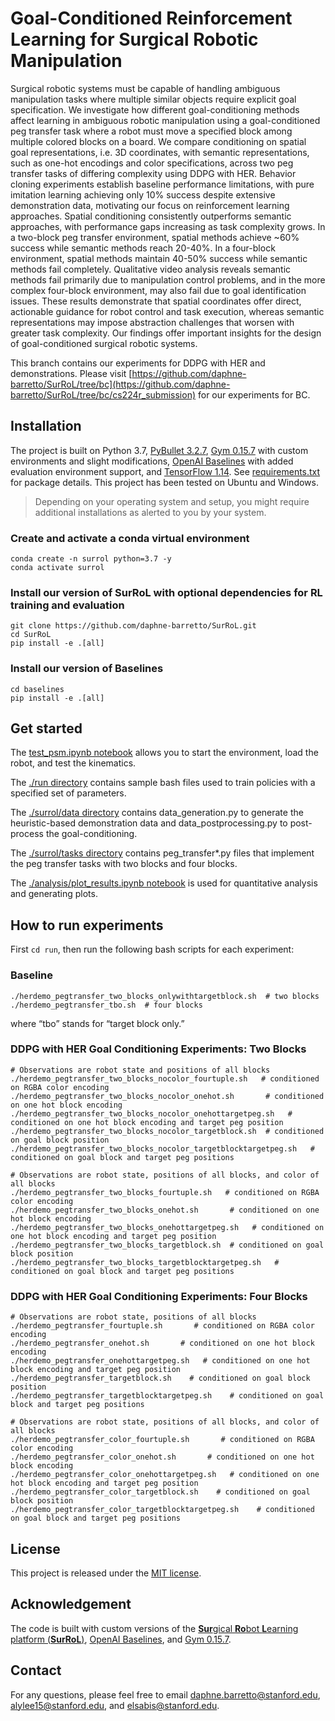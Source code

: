 # Goal-Conditioned Reinforcement Learning for Surgical Robotic Manipulation

Surgical robotic systems must be capable of handling ambiguous manipulation tasks where multiple similar objects require explicit goal specification. We investigate how different goal-conditioning methods affect learning in ambiguous robotic manipulation using a goal-conditioned peg transfer task where a robot must move a specified block among multiple colored blocks on a board. We compare conditioning on spatial goal representations, i.e. 3D coordinates, with semantic representations, such as one-hot encodings and color specifications, across two peg transfer tasks of differing complexity using DDPG with HER. Behavior cloning experiments establish baseline performance limitations, with pure imitation learning achieving only 10\% success despite extensive demonstration data, motivating our focus on reinforcement learning approaches. Spatial conditioning consistently outperforms semantic approaches, with performance gaps increasing as task complexity grows. In a two-block peg transfer environment, spatial methods achieve ~60\% success while semantic methods reach 20-40\%. In a four-block environment, spatial methods maintain 40-50\% success while semantic methods fail completely. Qualitative video analysis reveals semantic methods fail primarily due to manipulation control problems, and in the more complex four-block environment, may also fail due to goal identification issues. These results demonstrate that spatial coordinates offer direct, actionable guidance for robot control and task execution, whereas semantic representations may impose abstraction challenges that worsen with greater task complexity. Our findings offer important insights for the design of goal-conditioned surgical robotic systems.

This branch contains our experiments for DDPG with HER and demonstrations. Please visit [https://github.com/daphne-barretto/SurRoL/tree/bc](https://github.com/daphne-barretto/SurRoL/tree/bc/cs224r_submission) for our experiments for BC.

## Installation

The project is built on Python 3.7,
[PyBullet 3.2.7](https://github.com/bulletphysics/bullet3),
[Gym 0.15.7](https://github.com/openai/gym/releases/tag/0.15.7) with custom environments and slight modifications,
[OpenAI Baselines](https://github.com/openai/baselines) with added evaluation environment support, and
[TensorFlow 1.14](https://www.tensorflow.org/install/pip). See [requirements.txt](./requirements.txt) for package details. This project has been tested on Ubuntu and Windows.

> Depending on your operating system and setup, you might require additional installations as alerted to you by your system.

### Create and activate a conda virtual environment

```shell
conda create -n surrol python=3.7 -y
conda activate surrol
```

### Install our version of SurRoL with optional dependencies for RL training and evaluation

```shell
git clone https://github.com/daphne-barretto/SurRoL.git 
cd SurRoL
pip install -e .[all]
```

### Install our version of Baselines

```shell
cd baselines
pip install -e .[all]
```

## Get started

The [test_psm.ipynb notebook](./tests/test_psm.ipynb) allows you to start the environment, load the robot, and test the kinematics.

The [./run directory](./run) contains sample bash files used to train policies with a specified set of parameters.

The [./surrol/data directory](./surrol/data) contains data_generation.py to generate the heuristic-based demonstration data and data_postprocessing.py to post-process the goal-conditioning.

The [./surrol/tasks directory](./surrol/tasks) contains peg_transfer*.py files that implement the peg transfer tasks with two blocks and four blocks.

The [./analysis/plot_results.ipynb notebook](./analysis/plot_results.ipynb) is used for quantitative analysis and generating plots.

## How to run experiments
First `cd run`, then run the following bash scripts for each experiment:

### Baseline
```
./herdemo_pegtransfer_two_blocks_onlywithtargetblock.sh  # two blocks
./herdemo_pegtransfer_tbo.sh  # four blocks
```
where “tbo” stands for “target block only.”

### DDPG with HER Goal Conditioning Experiments: Two Blocks
```
# Observations are robot state and positions of all blocks
./herdemo_pegtransfer_two_blocks_nocolor_fourtuple.sh   # conditioned on RGBA color encoding
./herdemo_pegtransfer_two_blocks_nocolor_onehot.sh       # conditioned on one hot block encoding
./herdemo_pegtransfer_two_blocks_nocolor_onehottargetpeg.sh   # conditioned on one hot block encoding and target peg position
./herdemo_pegtransfer_two_blocks_nocolor_targetblock.sh  # conditioned on goal block position
./herdemo_pegtransfer_two_blocks_nocolor_targetblocktargetpeg.sh   # conditioned on goal block and target peg positions

# Observations are robot state, positions of all blocks, and color of all blocks
./herdemo_pegtransfer_two_blocks_fourtuple.sh   # conditioned on RGBA color encoding
./herdemo_pegtransfer_two_blocks_onehot.sh       # conditioned on one hot block encoding
./herdemo_pegtransfer_two_blocks_onehottargetpeg.sh   # conditioned on one hot block encoding and target peg position
./herdemo_pegtransfer_two_blocks_targetblock.sh  # conditioned on goal block position
./herdemo_pegtransfer_two_blocks_targetblocktargetpeg.sh   # conditioned on goal block and target peg positions
```

### DDPG with HER Goal Conditioning Experiments: Four Blocks
```
# Observations are robot state, positions of all blocks
./herdemo_pegtransfer_fourtuple.sh       # conditioned on RGBA color encoding
./herdemo_pegtransfer_onehot.sh       # conditioned on one hot block encoding
./herdemo_pegtransfer_onehottargetpeg.sh   # conditioned on one hot block encoding and target peg position
./herdemo_pegtransfer_targetblock.sh    # conditioned on goal block position
./herdemo_pegtransfer_targetblocktargetpeg.sh    # conditioned on goal block and target peg positions

# Observations are robot state, positions of all blocks, and color of all blocks
./herdemo_pegtransfer_color_fourtuple.sh       # conditioned on RGBA color encoding
./herdemo_pegtransfer_color_onehot.sh       # conditioned on one hot block encoding
./herdemo_pegtransfer_color_onehottargetpeg.sh   # conditioned on one hot block encoding and target peg position
./herdemo_pegtransfer_color_targetblock.sh    # conditioned on goal block position
./herdemo_pegtransfer_color_targetblocktargetpeg.sh    # conditioned on goal block and target peg positions
```

## License

This project is released under the [MIT license](LICENSE).

## Acknowledgement

The code is built with custom versions of the [**Sur**gical **Ro**bot **L**earning platform (**SurRoL**)](https://med-air.github.io/SurRoL/), [OpenAI Baselines](https://github.com/openai/baselines), and [Gym 0.15.7](https://github.com/openai/gym/releases/tag/0.15.7).

## Contact
For any questions, please feel free to email <a href="mailto:daphne.barretto@stanford.edu">daphne.barretto@stanford.edu</a>, <a href="mailto:alylee15@stanford.edu">alylee15@stanford.edu</a>, and <a href="mailto:elsabis@stanford.edu">elsabis@stanford.edu</a>.

